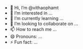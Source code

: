 - 👋 Hi, I’m @vithaophamt
- 👀 I’m interested in ...
- 🌱 I’m currently learning ...
- 💞️ I’m looking to collaborate on ...
- 📫 How to reach me ...
- 😄 Pronouns: ...
- ⚡ Fun fact: ...

<!---
vithaophamt/vithaophamt is a ✨ special ✨ repository because its `README.md` (this file) appears on your GitHub profile.
You can click the Preview link to take a look at your changes.
--->
